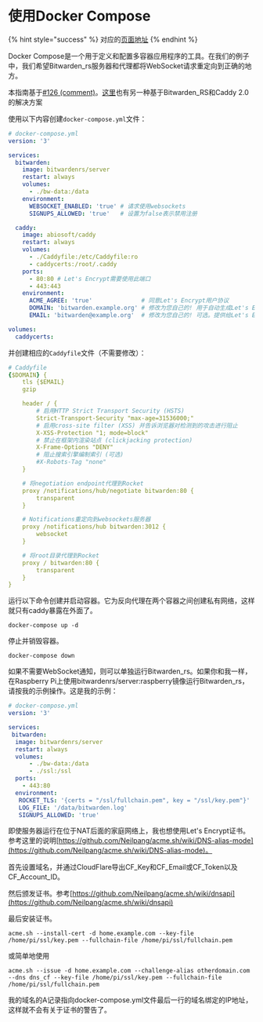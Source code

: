 # 使用Docker Compose

{% hint style="success" %}
对应的[页面地址](https://github.com/dani-garcia/bitwarden_rs/wiki/Using-Docker-Compose)
{% endhint %}

Docker Compose是一个用于定义和配置多容器应用程序的工具。在我们的例子中，我们希望Bitwarden\_rs服务器和代理都将WebSocket请求重定向到正确的地方。

本指南基于[\#126 \(comment\)](https://github.com/dani-garcia/bitwarden_rs/issues/126#issuecomment-417872681)。[这里](https://github.com/sosandroid/docker-bitwarden_rs-caddy-synology)也有另一种基于Bitwarden\_RS和Caddy 2.0的解决方案

使用以下内容创建`docker-compose.yml`文件：

```yaml
# docker-compose.yml
version: '3'

services:
  bitwarden:
    image: bitwardenrs/server
    restart: always
    volumes:
      - ./bw-data:/data
    environment:
      WEBSOCKET_ENABLED: 'true' # 请求使用websockets
      SIGNUPS_ALLOWED: 'true'   # 设置为false表示禁用注册

  caddy:
    image: abiosoft/caddy
    restart: always
    volumes:
      - ./Caddyfile:/etc/Caddyfile:ro
      - caddycerts:/root/.caddy
    ports:
      - 80:80 # Let's Encrypt需要使用此端口
      - 443:443
    environment:
      ACME_AGREE: 'true'              # 同意Let's Encrypt用户协议
      DOMAIN: 'bitwarden.example.org' # 修改为您自己的! 用于自动生成Let's Encrypt SSL
      EMAIL: 'bitwarden@example.org'  # 修改为您自己的! 可选。提供给Let's Encrypt

volumes:
  caddycerts:
```

并创建相应的`Caddyfile`文件（不需要修改）：

```yaml
# Caddyfile
{$DOMAIN} {
    tls {$EMAIL}
    gzip

    header / {
        # 启用HTTP Strict Transport Security (HSTS)
        Strict-Transport-Security "max-age=31536000;"
        # 启用cross-site filter (XSS) 并告诉浏览器对检测到的攻击进行阻止
        X-XSS-Protection "1; mode=block"
        # 禁止在框架内渲染站点 (clickjacking protection)
        X-Frame-Options "DENY"
        # 阻止搜索引擎编制索引 (可选)
        #X-Robots-Tag "none"
    }

    # 将negotiation endpoint代理到Rocket
    proxy /notifications/hub/negotiate bitwarden:80 {
        transparent
    }

    # Notifications重定向到websockets服务器
    proxy /notifications/hub bitwarden:3012 {
        websocket
    }

    # 将root目录代理到Rocket
    proxy / bitwarden:80 {
        transparent
    }
}
```

运行以下命令创建并启动容器。它为反向代理在两个容器之间创建私有网络，这样就只有caddy暴露在外面了。

```text
docker-compose up -d
```

停止并销毁容器。

```text
docker-compose down
```

如果不需要WebSocket通知，则可以单独运行Bitwarden\_rs。如果你和我一样，在Raspberry Pi上使用bitwardenrs/server:raspberry镜像运行Bitwarden\_rs，请按我的示例操作。这是我的示例：

```yaml
# docker-compose.yml
version: '3'

services:
 bitwarden:
  image: bitwardenrs/server
  restart: always
  volumes:
      - ./bw-data:/data
      - ./ssl:/ssl
  ports:
    - 443:80
  environment:
   ROCKET_TLS: '{certs = "/ssl/fullchain.pem", key = "/ssl/key.pem"}'
   LOG_FILE: '/data/bitwarden.log'
   SIGNUPS_ALLOWED: 'true'
```

即使服务器运行在位于NAT后面的家庭网络上，我也想使用Let's Encrypt证书。参考这里的说明[https://github.com/Neilpang/acme.sh/wiki/DNS-alias-mode](https://github.com/Neilpang/acme.sh/wiki/DNS-alias-mode)。

首先设置域名，并通过CloudFlare导出CF\_Key和CF\_Email或CF\_Token以及CF\_Account\_ID。

然后颁发证书。参考[https://github.com/Neilpang/acme.sh/wiki/dnsapi](https://github.com/Neilpang/acme.sh/wiki/dnsapi)

最后安装证书。

```text
acme.sh --install-cert -d home.example.com --key-file /home/pi/ssl/key.pem --fullchain-file /home/pi/ssl/fullchain.pem
```

或简单地使用

```text
acme.sh --issue -d home.example.com --challenge-alias otherdomain.com --dns dns_cf --key-file /home/pi/ssl/key.pem --fullchain-file /home/pi/ssl/fullchain.pem
```

我的域名的A记录指向docker-compose.yml文件最后一行的域名绑定的IP地址，这样就不会有关于证书的警告了。


